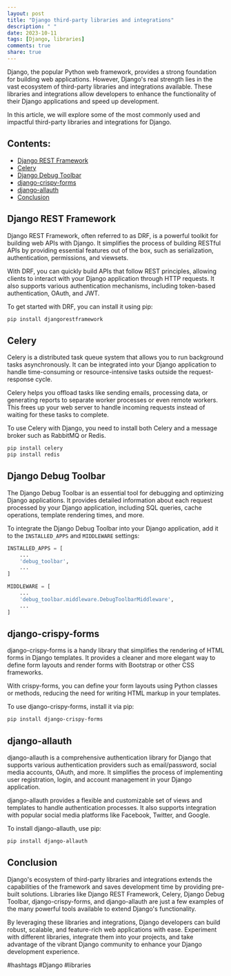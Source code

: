 ```yaml
---
layout: post
title: "Django third-party libraries and integrations"
description: " "
date: 2023-10-11
tags: [Django, libraries]
comments: true
share: true
---
```


Django, the popular Python web framework, provides a strong foundation for building web applications. However, Django's real strength lies in the vast ecosystem of third-party libraries and integrations available. These libraries and integrations allow developers to enhance the functionality of their Django applications and speed up development.

In this article, we will explore some of the most commonly used and impactful third-party libraries and integrations for Django.

## Contents:
- [Django REST Framework](#django-rest-framework)
- [Celery](#celery)
- [Django Debug Toolbar](#django-debug-toolbar)
- [django-crispy-forms](#django-crispy-forms)
- [django-allauth](#django-allauth)
- [Conclusion](#conclusion)

## Django REST Framework

Django REST Framework, often referred to as DRF, is a powerful toolkit for building web APIs with Django. It simplifies the process of building RESTful APIs by providing essential features out of the box, such as serialization, authentication, permissions, and viewsets.

With DRF, you can quickly build APIs that follow REST principles, allowing clients to interact with your Django application through HTTP requests. It also supports various authentication mechanisms, including token-based authentication, OAuth, and JWT.

To get started with DRF, you can install it using pip:

```bash
pip install djangorestframework
```

## Celery

Celery is a distributed task queue system that allows you to run background tasks asynchronously. It can be integrated into your Django application to handle time-consuming or resource-intensive tasks outside the request-response cycle.

Celery helps you offload tasks like sending emails, processing data, or generating reports to separate worker processes or even remote workers. This frees up your web server to handle incoming requests instead of waiting for these tasks to complete.

To use Celery with Django, you need to install both Celery and a message broker such as RabbitMQ or Redis.

```bash
pip install celery
pip install redis
```

## Django Debug Toolbar

The Django Debug Toolbar is an essential tool for debugging and optimizing Django applications. It provides detailed information about each request processed by your Django application, including SQL queries, cache operations, template rendering times, and more.

To integrate the Django Debug Toolbar into your Django application, add it to the `INSTALLED_APPS` and `MIDDLEWARE` settings:

```python
INSTALLED_APPS = [
    ...
    'debug_toolbar',
    ...
]

MIDDLEWARE = [
    ...
    'debug_toolbar.middleware.DebugToolbarMiddleware',
    ...
]

``` 

## django-crispy-forms

django-crispy-forms is a handy library that simplifies the rendering of HTML forms in Django templates. It provides a cleaner and more elegant way to define form layouts and render forms with Bootstrap or other CSS frameworks.

With crispy-forms, you can define your form layouts using Python classes or methods, reducing the need for writing HTML markup in your templates.

To use django-crispy-forms, install it via pip:

```bash
pip install django-crispy-forms
```

## django-allauth

django-allauth is a comprehensive authentication library for Django that supports various authentication providers such as email/password, social media accounts, OAuth, and more. It simplifies the process of implementing user registration, login, and account management in your Django application.

django-allauth provides a flexible and customizable set of views and templates to handle authentication processes. It also supports integration with popular social media platforms like Facebook, Twitter, and Google.

To install django-allauth, use pip:

```bash
pip install django-allauth
```

## Conclusion

Django's ecosystem of third-party libraries and integrations extends the capabilities of the framework and saves development time by providing pre-built solutions. Libraries like Django REST Framework, Celery, Django Debug Toolbar, django-crispy-forms, and django-allauth are just a few examples of the many powerful tools available to extend Django's functionality.

By leveraging these libraries and integrations, Django developers can build robust, scalable, and feature-rich web applications with ease. Experiment with different libraries, integrate them into your projects, and take advantage of the vibrant Django community to enhance your Django development experience.

#hashtags #Django #libraries